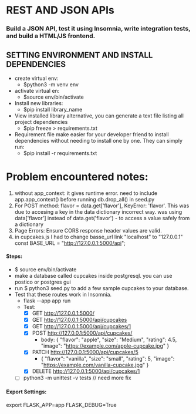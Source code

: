# REST AND JSON APIs

### Build a JSON API, test it using Insomnia, write integration tests, and build a HTML/JS frontend.

## SETTING ENVIRONMENT AND INSTALL DEPENDENCIES 
- create virtual env:
  -  $python3 -m venv env
- activate virtual en:  
  - $source env/bin/activate
- Install new libraries:
  - $pip install library_name
- View installed library alternative, you can generate a text file listing all project dependencies 
  - $pip freeze > requirements.txt
- Requirement file make easier for your developer friend to install dependencies without needing to install one by one. They can simply run: 
  - $pip install -r requirements.txt

# Problem encountered notes:
1. without app_context: it gives runtime error. need to include app.app_context() before running db.drop_all() in seed.py
2.  For POST method: flavor = data.get['flavor'], KeyError: 'flavor'. This was due to accesing a key in the data dictionary incorrect way. was using data['flavor'] instead of data.get('flavor') - to access a value safely from a dictionary
3.  Page Errors: Ensure CORS response header values are valid. 
4.  in cupcakes.js I had to change basse_url link "localhost" to "127.0.0.1" const BASE_URL = "http://127.0.0.1:5000/api";


#### Steps:
- $ source env/bin/activate
- make a database called cupcakes inside postgresql. you can use postico or postgres gui 
- run $ python3 seed.py to add a few sample cupcakes to your database.
- Test that these routes work in Insomnia.
  - flask --app app run
  - Test: 
    - [x] GET http://127.0.0.1:5000/
    - [x] GET http://127.0.0.1:5000/api/cupcakes
    - [x] GET http://127.0.0.1:5000/api/cupcakes/1
    - [x] POST http://127.0.0.1:5000/api/cupcakes/
      - body: {
          "flavor": "apple",
          "size": "Medium",
          "rating": 4.5,
          "image": "https://example.com/apple-cupcake.jpg"
        }
    - [x] PATCH http://127.0.0.1:5000/api/cupcakes/5
        - {
            "flavor": "vanilla",
            "size": "small",
            "rating": 5,
            "image": "https://example.com/vanilla-cupcake.jpg"
          }
    - [x] DELETE http://127.0.0.1:5000/api/cupcakes/1
  - [ ] python3 -m unittest -v tests // need more fix

#### Export Settings:
export FLASK_APP=app
FLASK_DEBUG=True